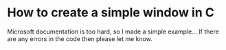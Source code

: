 # How to create a simple window in C

Microsoft documentation is too hard, so I made a simple example...
If there are any errors in the code then please let me know.
